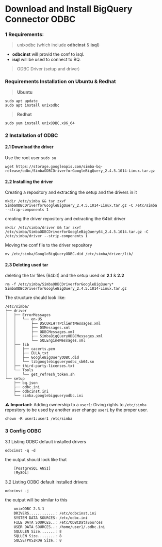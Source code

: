 # Download and Install BigQuery Connector ODBC
### 1 Requirements:
>unixodbc (which include **odbcinst** & **isql**)

 - **odbcinst** will provid the conf to isql.
 - **isql** will be used to connect to BQ.

>ODBC Driver (setup and driver)
### Requirements Installation on Ubuntu & Redhat
>**Ubuntu**

	sudo apt update
	sudo apt install unixodbc
>**Redhat**

	sudo yum install unixODBC.x86_64

### 2 Installation of ODBC
#### 2.1 Download the driver
Use the root user `sudo su`

	wget https://storage.googleapis.com/simba-bq-release/odbc/SimbaODBCDriverforGoogleBigQuery_2.4.5.1014-Linux.tar.gz
#### 2.2 Installing the driver
Creating a repository and extracting the setup and the drivers in it

	mkdir /etc/simba && tar zxvf SimbaODBCDriverforGoogleBigQuery_2.4.5.1014-Linux.tar.gz -C /etc/simba --strip-components 1

creating the driver repository and extracting the 64bit driver

	mkdir /etc/simba/driver && tar zxvf /etc/simba/SimbaODBCDriverforGoogleBigQuery64_2.4.5.1014.tar.gz -C /etc/simba/driver --strip-components 1

Moving the conf file to the driver repository

	mv /etc/simba/GoogleBigQueryODBC.did /etc/simba/driver/lib/
#### 2.3 Deleting used tar
deleting the tar files (64bit) and the setup used on **2.1** & **2.2**

	rm -f /etc/simba/SimbaODBCDriverforGoogleBigQuery* SimbaODBCDriverforGoogleBigQuery_2.4.5.1014-Linux.tar.gz

The structure should look like:

	/etc/simba/
	├── driver
	│   ├── ErrorMessages
	│   │   └── en-US
	│   │       ├── DSCURLHTTPClientMessages.xml
	│   │       ├── DSMessages.xml
	│   │       ├── ODBCMessages.xml
	│   │       ├── SimbaBigQueryODBCMessages.xml
	│   │       └── SQLEngineMessages.xml
	│   ├── lib
	│   │   ├── cacerts.pem
	│   │   ├── EULA.txt
	│   │   ├── GoogleBigQueryODBC.did
	│   │   └── libgooglebigqueryodbc_sb64.so
	│   ├── third-party-licenses.txt
	│   └── Tools
	│       └── get_refresh_token.sh
	└── setup
	    ├── bq.json
	    ├── odbc.ini
	    ├── odbcinst.ini
	    └── simba.googlebigqueryodbc.ini

⚠️  **Important:** Adding ownership to a `user1`:
Giving rights to `/etc/simba` repository to be used by another user change `user1` by the proper user.

	chown -R user1:user1 /etc/simba
### 3 Config ODBC
3.1 Listing ODBC default installed drivers

	odbcinst -q -d

the output should look like that
```diff
	[PostgreSQL ANSI]
	[MySQL]
```
3.2 Listing ODBC default installed drivers:

	odbcinst -j

the output will be similar to this
```diff
	unixODBC 2.3.1
	DRIVERS............: /etc/odbcinst.ini
	SYSTEM DATA SOURCES: /etc/odbc.ini
	FILE DATA SOURCES..: /etc/ODBCDataSources
	USER DATA SOURCES..: /home/user1/.odbc.ini
	SQLULEN Size.......: 8
	SQLLEN Size........: 8
	SQLSETPOSIROW Size.: 8
```
